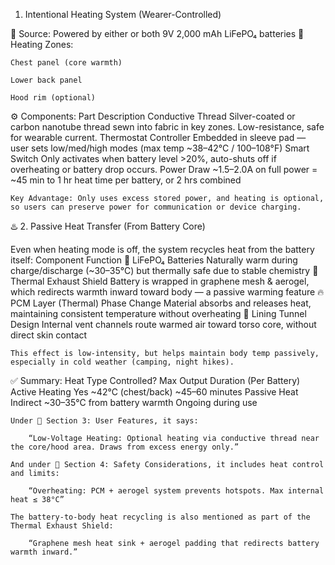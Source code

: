  1. Intentional Heating System (Wearer-Controlled)

🔌 Source: Powered by either or both 9V 2,000 mAh LiFePO₄ batteries
🧵 Heating Zones:

    Chest panel (core warmth)

    Lower back panel

    Hood rim (optional)

⚙️ Components:
Part	Description
Conductive Thread	Silver-coated or carbon nanotube thread sewn into fabric in key zones. Low-resistance, safe for wearable current.
Thermostat Controller	Embedded in sleeve pad — user sets low/med/high modes (max temp ~38–42°C / 100–108°F)
Smart Switch	Only activates when battery level >20%, auto-shuts off if overheating or battery drop occurs.
Power Draw	~1.5–2.0A on full power = ~45 min to 1 hr heat time per battery, or 2 hrs combined

    Key Advantage: Only uses excess stored power, and heating is optional, so users can preserve power for communication or device charging.

♨️ 2. Passive Heat Transfer (From Battery Core)

Even when heating mode is off, the system recycles heat from the battery itself:
Component	Function
🔋 LiFePO₄ Batteries	Naturally warm during charge/discharge (~30–35°C) but thermally safe due to stable chemistry
🧊 Thermal Exhaust Shield	Battery is wrapped in graphene mesh & aerogel, which redirects warmth inward toward body — a passive warming feature
🔥 PCM Layer (Thermal)	Phase Change Material absorbs and releases heat, maintaining consistent temperature without overheating
🧵 Lining Tunnel Design	Internal vent channels route warmed air toward torso core, without direct skin contact

    This effect is low-intensity, but helps maintain body temp passively, especially in cold weather (camping, night hikes).

✅ Summary:
Heat Type	Controlled?	Max Output	Duration (Per Battery)
Active Heating	Yes	~42°C (chest/back)	~45–60 minutes
Passive Heat	Indirect	~30–35°C from battery warmth	Ongoing during use



    Under 🔌 Section 3: User Features, it says:

        “Low-Voltage Heating: Optional heating via conductive thread near the core/hood area. Draws from excess energy only.”

    And under 📡 Section 4: Safety Considerations, it includes heat control and limits:

        “Overheating: PCM + aerogel system prevents hotspots. Max internal heat ≤ 38°C”

    The battery-to-body heat recycling is also mentioned as part of the Thermal Exhaust Shield:

        “Graphene mesh heat sink + aerogel padding that redirects battery warmth inward.”
